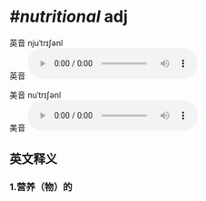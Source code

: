# ***\#nutritional*** adj
英音 njuˈtrɪʃənl  
英音
<audio src="./media/nutritional1_AAC.aac" controls="controls"></audio>

美音 nuˈtrɪʃənl  
美音
<audio src="./media/nutritional1_AAC.aac" controls="controls"></audio>



  

英文释义
---
### 1.**营养（物）的**  


